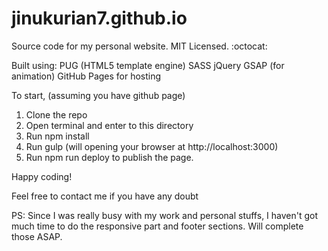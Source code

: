# jinukurian7.github.io

Source code for my personal website. MIT Licensed. :octocat:

Built using:
PUG (HTML5 template engine)
SASS
jQuery
GSAP (for animation)
GitHub Pages for hosting


To start, (assuming you have github page)

1. Clone the repo
2. Open terminal and enter to this directory
3. Run npm install
4. Run gulp (will opening your browser at http://localhost:3000)
5. Run npm run deploy to publish the page. 

Happy coding!

Feel free to contact me if you have any doubt


PS: Since I was really busy with my work and personal stuffs, I haven't got much time to do the responsive part and footer sections. Will complete those ASAP. 